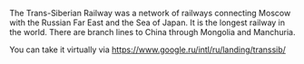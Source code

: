 The Trans-Siberian Railway was a network of railways connecting Moscow with the Russian Far East and the Sea of Japan. It is the longest railway in the world. There are branch lines to China through Mongolia and Manchuria.

You can take it virtually via https://www.google.ru/intl/ru/landing/transsib/


